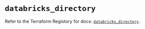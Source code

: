 # `databricks_directory`

Refer to the Terraform Registory for docs: [`databricks_directory`](https://registry.terraform.io/providers/databricks/databricks/1.21.0/docs/resources/directory).
